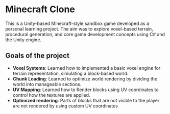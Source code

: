 # Minecraft Clone
This is a Unity-based Minecraft-style sandbox game developed as a personal learning project. The aim was to explore voxel-based terrain, procedural generation, and core game development concepts using C# and the Unity engine.
## Goals of the project
- **Voxel Systems**: Learned how to implemented a basic voxel engine for terrain representation, simulating a block-based world.
- **Chunk Loading**: Learned to optimize world rendering by dividing the world into manageable sections.
- **UV Mapping**: Learned how to Render blocks using UV coordinates to control how the textures are applied.
- **Optimized rendering**: Parts of blocks that are not visible to the player are not rendered by using custom UV coordinates
